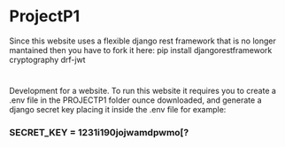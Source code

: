 # ProjectP1
Since this website uses a flexible django rest framework that is no longer mantained then you have to fork it here:
pip install djangorestframework cryptography drf-jwt
#
Development for a website.
To run this website it requires you to create a .env file in the PROJECTP1 folder ounce downloaded, and generate a django secret key placing it inside the .env file for example:
### SECRET_KEY = 1231i190jojwamdpwmo[?
